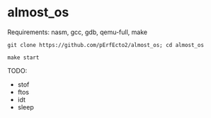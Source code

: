 # almost_os

Requirements: nasm, gcc, gdb, qemu-full, make

`git clone https://github.com/pErfEcto2/almost_os; cd almost_os`

`make start`

TODO:
- stof
- ftos
- idt
- sleep

